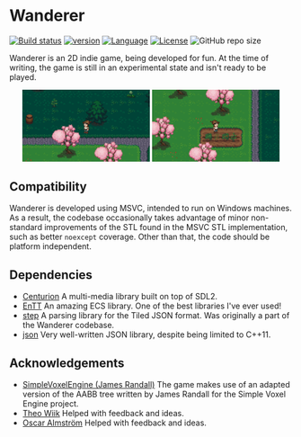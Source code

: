 # Wanderer 
[![Build status](https://ci.appveyor.com/api/projects/status/ly6ydfw5uf62lpqg?svg=true)](https://ci.appveyor.com/project/AlbinJohansson/wanderer) [![version](https://img.shields.io/badge/version-0.1.0-blue.svg)](https://semver.org) [![Language](https://img.shields.io/badge/C%2B%2B-17-blue.svg)](https://en.wikipedia.org/wiki/C%2B%2B#Standardization) [![License](https://img.shields.io/badge/license-MIT-blue.svg)](https://opensource.org/licenses/MIT) ![GitHub repo size](https://img.shields.io/github/repo-size/albin-johansson/Wanderer)

Wanderer is an 2D indie game, being developed for fun. At the time of writing, the game is still in an experimental state and isn't ready to be played.

<p align="middle">
  <img src="meta/screenshot_trees.png" width="45%" />
  <img src="meta/screenshot_plants.png" width="45%"/> 
</p>

## Compatibility

Wanderer is developed using MSVC, intended to run on Windows machines. As a result, the codebase occasionally takes
advantage of minor non-standard improvements of the STL found in the MSVC STL implementation, such as better `noexcept` coverage. Other than that, the code should be platform independent.

## Dependencies

- [Centurion](https://github.com/albin-johansson/Centurion) A multi-media library built on top of SDL2.
- [EnTT](https://github.com/skypjack/entt) An amazing ECS library. One of the best libraries I've ever used!
- [step](https://github.com/albin-johansson/step) A parsing library for the Tiled JSON format. Was originally a part of the Wanderer codebase.
- [json](https://github.com/nlohmann/json) Very well-written JSON library, despite being limited to C++11.

## Acknowledgements

- [SimpleVoxelEngine (James Randall)](https://github.com/JamesRandall/SimpleVoxelEngine) The game makes use of an adapted version of the AABB tree written by James Randall for the Simple Voxel Engine project.
- [Theo Wiik](https://github.com/theowiik) Helped with feedback and ideas.
- [Oscar Almström](https://github.com/oscaralmstrom) Helped with feedback and ideas.